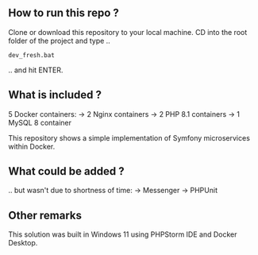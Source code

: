 ## How to run this repo ?
Clone or download this repository to your local machine. CD into the root folder of the project and type ..
```
dev_fresh.bat
```
.. and hit ENTER.

## What is included ?
5 Docker containers:
-> 2 Nginx containers
-> 2 PHP 8.1 containers
-> 1 MySQL 8 container

This repository shows a simple implementation of Symfony microservices within Docker.

## What could be added ?
.. but wasn't due to shortness of time:
  -> Messenger
  -> PHPUnit

## Other remarks
This solution was built in Windows 11 using PHPStorm IDE and Docker Desktop.
